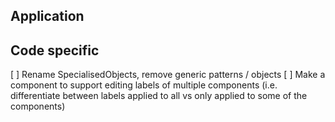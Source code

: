 

## Application


## Code specific

[ ] Rename SpecialisedObjects, remove generic patterns / objects
[ ] Make a component to support editing labels of multiple components (i.e. differentiate between labels applied to all vs only applied to some of the components)
